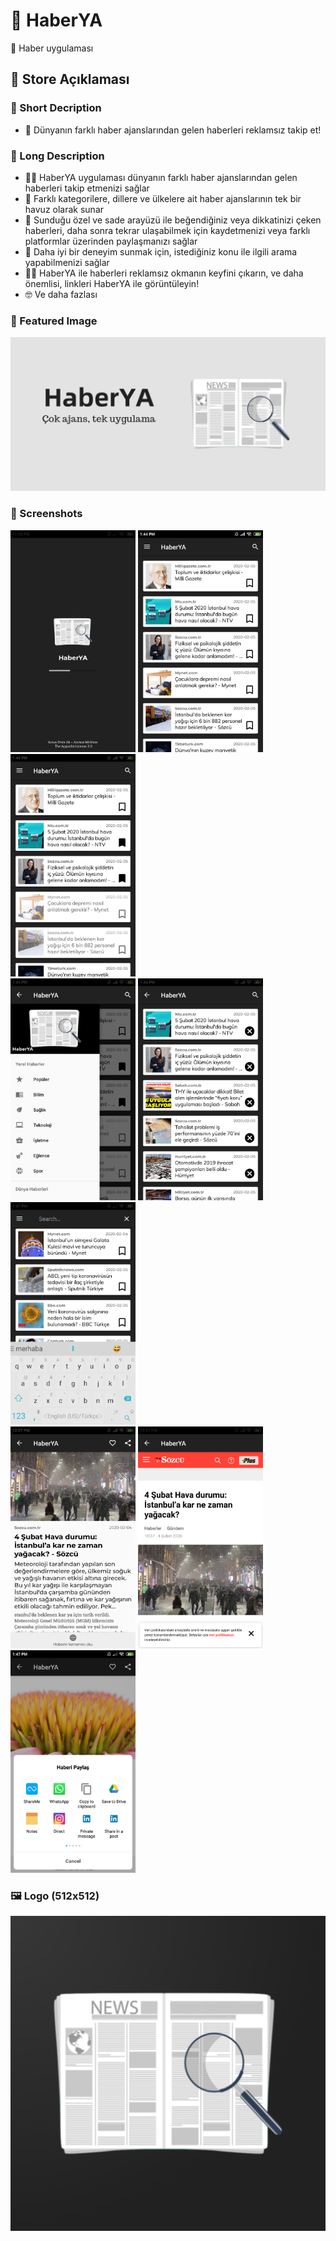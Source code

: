 
# 📰 HaberYA

📰 Haber uygulaması

## 🛒 Store Açıklaması

### 🎈 Short Decription

- 🎉 Dünyanın farklı haber ajanslarından gelen haberleri reklamsız takip et!

### 🎀 Long Description

- 🕵️‍♀️ HaberYA uygulaması dünyanın farklı haber ajanslarından gelen haberleri takip etmenizi sağlar
- 🎁 Farklı kategorilere, dillere ve ülkelere ait haber ajanslarının tek bir havuz olarak sunar
- 💖 Sunduğu özel ve sade arayüzü ile beğendiğiniz veya dikkatinizi çeken haberleri, daha sonra tekrar ulaşabilmek için kaydetmenizi veya farklı platformlar üzerinden paylaşmanızı sağlar
- 🎉 Daha iyi bir deneyim sunmak için, istediğiniz konu ile ilgili arama yapabilmenizi sağlar
- 💁‍♂️ HaberYA ile haberleri reklamsız okmanın keyfini çıkarın, ve daha önemlisi, linkleri HaberYA ile görüntüleyin!
- 🤓 Ve daha fazlası

### 🎴 Featured Image

![](../.github/assets/feature_graphic.jpg)

### 🤳 Screenshots
<div float="left">
	<img src="../.github/assets/splash.png" width="200" />
	<img src="../.github/assets/main_page.png" width="200" />
	<img src="../.github/assets/various_items.png" width="200" />
</div>

<div float="left">
	<img src="../.github/assets/nav_drawer.png" width="200" />
	<img src="../.github/assets/reacted.png" width="200" />
	<img src="../.github/assets/search.png" width="200" />
</div>

<div float="left">	
	<img src="../.github/assets/detailed.png" width="200" />
	<img src="../.github/assets/web_view.png" width="200" />
	<img src="../.github/assets/share_action.png" width="200" />
</div>

### 🖼 Logo (512x512)

![](../.github/assets/512.png)
